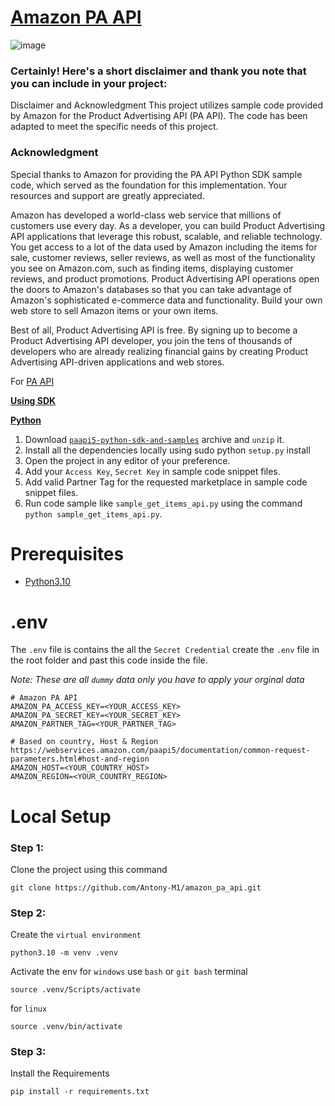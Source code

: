 # [Amazon PA API](https://webservices.amazon.com/paapi5/documentation/)

![image](https://github.com/Antony-M1/amazon_pa_api/assets/96291963/6ab99cfb-71b4-42f9-af89-374d538c19d1)


### Certainly! Here's a short disclaimer and thank you note that you can include in your project:

Disclaimer and Acknowledgment
This project utilizes sample code provided by Amazon for the Product Advertising API (PA API). The code has been adapted to meet the specific needs of this project.

### Acknowledgment
Special thanks to Amazon for providing the PA API Python SDK sample code, which served as the foundation for this implementation. Your resources and support are greatly appreciated.

Amazon has developed a world-class web service that millions of customers use every day. As a developer, you can build Product Advertising API applications that leverage this robust, scalable, and reliable technology. You get access to a lot of the data used by Amazon including the items for sale, customer reviews, seller reviews, as well as most of the functionality you see on Amazon.com, such as finding items, displaying customer reviews, and product promotions. Product Advertising API operations open the doors to Amazon's databases so that you can take advantage of Amazon's sophisticated e-commerce data and functionality. Build your own web store to sell Amazon items or your own items.

Best of all, Product Advertising API is free. By signing up to become a Product Advertising API developer, you join the tens of thousands of developers who are already realizing financial gains by creating Product Advertising API-driven applications and web stores.

For [PA API](https://affiliate-program.amazon.in/assoc_credentials/home)

[**Using SDK**](https://webservices.amazon.com/paapi5/documentation/quick-start/using-sdk.html#using-sdk)

[**Python**](https://webservices.amazon.com/paapi5/documentation/quick-start/using-sdk.html#python)
  
1. Download [`paapi5-python-sdk-and-samples`](https://webservices.amazon.com/paapi5/documentation/assets/archives/paapi5-python-sdk-example.zip) archive and `unzip` it.
2. Install all the dependencies locally using sudo python `setup.py` install
3. Open the project in any editor of your preference.
4. Add your `Access Key`, `Secret Key` in sample code snippet files.
5. Add valid Partner Tag for the requested marketplace in sample code snippet files.
6. Run code sample like `sample_get_items_api.py` using the command `python sample_get_items_api.py`.

# Prerequisites
* [Python3.10](https://www.python.org/downloads/)

# .env
The `.env` file is contains the all the `Secret Credential` create the `.env` file in the root folder and past this code inside the file.

*Note: These are all `dummy` data only you have to apply your orginal data*
```.env
# Amazon PA API
AMAZON_PA_ACCESS_KEY=<YOUR_ACCESS_KEY>
AMAZON_PA_SECRET_KEY=<YOUR_SECRET_KEY>
AMAZON_PARTNER_TAG=<YOUR_PARTNER_TAG>

# Based on country, Host & Region https://webservices.amazon.com/paapi5/documentation/common-request-parameters.html#host-and-region
AMAZON_HOST=<YOUR_COUNTRY_HOST>
AMAZON_REGION=<YOUR_COUNTRY_REGION>
```


# Local Setup
### Step 1:
Clone the project using this command

```
git clone https://github.com/Antony-M1/amazon_pa_api.git
```

### Step 2:
Create the `virtual environment`

```
python3.10 -m venv .venv
```
Activate the env for `windows` use `bash` or `git bash` terminal
```
source .venv/Scripts/activate
```
for `linux`
```
source .venv/bin/activate
```

### Step 3:
Install the Requirements
```
pip install -r requirements.txt
```
